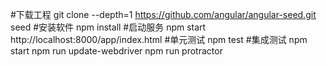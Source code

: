 
#下载工程
git clone --depth=1 https://github.com/angular/angular-seed.git seed
#安装软件
npm install 
#启动服务
npm start
http://localhost:8000/app/index.html
#单元测试
npm test
#集成测试
npm start
npm run update-webdriver
npm run protractor